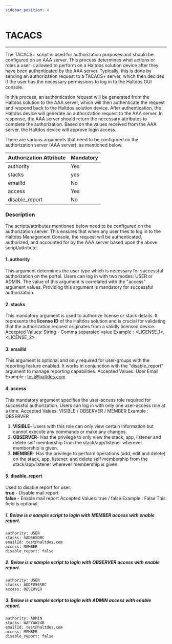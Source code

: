 ```yaml
---
sidebar_position: 4
---
```


# TACACS

---

The TACACS+ script is used for authorization purposes and should be configured on an AAA server. This process determines what actions or roles a user is allowed to perform on a Haltdos solution device after they have been authenticated by the AAA server. Typically, this is done by sending an authorization request to a TACACS+ server, which then decides if the user has the necessary permissions to log in to the Haltdos GUI console.

In this process, an authentication request will be generated from the Haltdos solution to the AAA server, which will then authenticate the request and respond back to the Haltdos solution device. After authentication, the Haltdos device will generate an authorization request to the AAA server. In response, the AAA server should return the necessary attributes to complete the authorization. Based on the values received from the AAA server, the Haltdos device will approve login access.

There are various arguments that need to be configured on the authorization server (AAA server), as mentioned below.


| Authorization Attribute      | Mandatory |
| ----------- | ----------- |
| authority      | Yes       |
| stacks | yes    |
| emailId   | No        |
| access   | Yes     |
| disable_report | No    |

### Description

The scripts/attributes mentioned below need to be configured on the authorization server. This ensures that when any user tries to log in to the Haltdos Management Console, the request will be authenticated, authorized, and accounted for by the AAA server based upon the above script/attribute.

#### 1. authority

This argument determines the user type which is necessary for successful authorization on the portal. Users can log in with two modes: USER or ADMIN. The value of this argument is correlated with the "access" argument values. Providing this argument is mandatory for successful authorization.
#### 2. stacks
This mandatory argument is used to authorize license or stack details. It represents the **license ID** of the Haltdos solution and is crucial for validating that the authorization request originates from a validly licensed device.
    Accepted Values: String - Comma separated value
    Example : <LICENSE_1>,<LICENSE_2>
#### 3. emailId
This argument is optional and only required for user-groups with the reporting feature enabled. It works in conjunction with the "disable_report" argument to manage reporting capabilities.
    Accepted Values: User Email
    Example : test@haltdos.com 
#### 4. access
This mandatory argument specifies the user-access role required for successful authorization. Users can log in with only one user-access role at a time.
    Accepted Values: VISIBLE / OBSERVER / MEMBER
    Example : OBSERVER 
1. **VISIBLE**- Users with this role can only view certain information but cannot execute any commands or make any changes.  
2. **OBSERVER**- Has the privilege to only view the stack, app, listener and delete self membership from the stack/app/listener wherever membership is given.  
3. **MEMBER**- Has the privilege to perform operations (add, edit and delete) on the stack, app, listener, and delete self membership from the stack/app/listener wherever membership is given.
#### 5. disable_report
Used to disable report for user.  
**true** - Disable mail report  
**false** - Enable mail report
    Accepted Values: true / false
    Example : False 
This field is optional.
##### 1. Below is a sample script to login with **MEMBER** access with enable report.
    authority: USER
    stacks: SAD56SDBC
    emailId: test@haltdos.com
    access: MEMBER
    disable_report: false
##### 2. Below is a sample script to login with **OBSERVER** access with enable report.
    authority: USER
    stacks: ADDFG56SBC
    access: OBSERVER
##### 3. Below is a sample script to login with **ADMIN** access with enable report.
    authority: ADMIN
    stacks: WAFYAW24B
    emailId: test@haltdos.com
    access: MEMBER
    disable_report: false